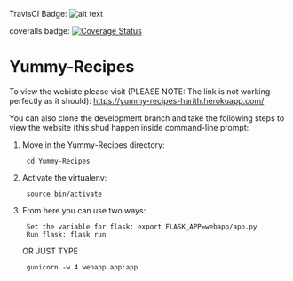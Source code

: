 TravisCI Badge: ![alt text](https://travis-ci.org/HarithJ/Yummy-Recipes.svg?branch=development-ch2)

coveralls badge: <a href='https://coveralls.io/github/HarithJ/Yummy-Recipes'><img src='https://coveralls.io/repos/github/HarithJ/Yummy-Recipes/badge.svg' alt='Coverage Status' /></a>


# Yummy-Recipes


To view the webiste please visit (PLEASE NOTE: The link is not working perfectly as it should): https://yummy-recipes-harith.herokuapp.com/

You can also clone the development branch and take the following steps to view the website (this shud happen inside command-line prompt:

1. Move in the Yummy-Recipes directory: 

        cd Yummy-Recipes
        
2. Activate the virtualenv: 

        source bin/activate

3. From here you can use two ways:
        
        Set the variable for flask: export FLASK_APP=webapp/app.py
        Run flask: flask run
    
    OR JUST TYPE
            
        gunicorn -w 4 webapp.app:app
